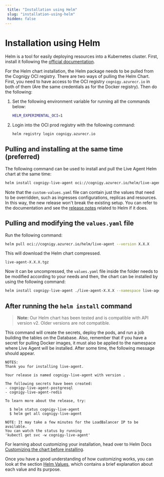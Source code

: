 ```yaml
---
 title: "Installation using Helm" 
 slug: "installation-using-helm" 
 hidden: false 
---
```

# Installation using Helm

Helm is a tool for easily deploying resources into a Kubernetes cluster. First, install it following the [official documentation](https://helm.sh/docs/intro/install/).

For the Helm chart installation, the Helm package needs to be pulled from the Cognigy OCI registry. There are two ways of pulling the Helm Chart. First, you need to have access to the OCI registry `cognigy.azurecr.io` in both of them (Are the same credentials as for the Docker registry). Then do the following:

1. Set the following environment variable for running all the commands below:

   ```sh
   HELM_EXPERIMENTAL_OCI=1
   ```

2. Login into the OCI prod registry with the following command:

   ```sh
   helm registry login cognigy.azurecr.io
   ```

## Pulling and installing at the same time (preferred)

The following command can be used to install and pull the Live Agent Helm chart at the same time:

```sh
helm install cognigy-live-agent oci://cognigy.azurecr.io/helm/live-agent --version X.X.X --namespace live-agent -f custom-values.yaml
```

Note that the `custom-values.yaml` file can contain just the values that need to be overridden, such as ingresses configurations, replicas and resources. In this way, the new release won't break the existing setup. You can refer to the documentation and see the [release notes]({{config.site_url}}live-agent/release-notes/releases/) related to Helm if it does.

## Pulling and modifying the `values.yaml` file

Run the following command:

```sh
helm pull oci://cognigy.azurecr.io/helm/live-agent --version X.X.X
```

This will download the Helm chart compressed.

`live-agent-X.X.X.tgz`

Now it can be uncompressed, the `values.yaml` file inside the folder needs to be modified according to your needs and then, the chart can be installed by using the following command:

```sh
helm install cognigy-live-agent ./live-agent-X.X.X --namespace live-agent
```

## After running the `helm install` command

>**Note:** Our Helm chart has been tested and is compatible with API version v2. Older versions are not compatible.

This command will create the secrets, deploy the pods, and run a job building the tables on the Database. Also, remember that if you have a secret for pulling Docker images, it must also be applied to the namespace where Live Agent will be installed. After some time, the following message should appear.

```
NOTES:
Thank you for installing live-agent.

Your release is named cognigy-live-agent with version .

The following secrets have been created:
- cognigy-live-agent-postgresql
- cognigy-live-agent-redis

To learn more about the release, try:

  $ helm status cognigy-live-agent
  $ helm get all cognigy-live-agent

NOTE: It may take a few minutes for the LoadBalancer IP to be available.
You can watch the status by running
'kubectl get svc -w cognigy-live-agent'
```

For learning about customizing your installation, head over to Helm Docs [Customizing the chart before installing](https://helm.sh/docs/intro/using_helm/#customizing-the-chart-before-installing).

Once you have a good understanding of how customizing works, you can look at the section [Helm Values]({{config.site_url}}live-agent/installation/helm-values/helm-values/), which contains a brief explanation about each value and its purpose.
